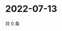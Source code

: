 # 2022-07-13

共 0 条

<!-- BEGIN WEIBO -->
<!-- 最后更新时间 Wed Jul 13 2022 04:01:23 GMT+0800 (China Standard Time) -->

<!-- END WEIBO -->
